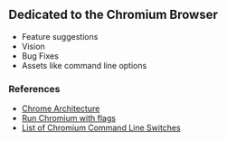## Dedicated to the Chromium Browser

- Feature suggestions
- Vision 
- Bug Fixes
- Assets like command line options


### References
- [Chrome Architecture](https://mohan-chinnappan-n2.github.io/2019/lex/perf.html#chromeArch)
- [Run Chromium with flags](http://www.chromium.org/developers/how-tos/run-chromium-with-flags)    
- [List of Chromium Command Line Switches](http://peter.sh/examples/?/chromium-switches.html)
